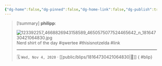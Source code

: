 ```yaml
---
{"dg-home":false,"dg-pinned":false,"dg-home-link":false,"dg-publish":true,"type":"blip","disabled rules":["yaml-title","yaml-title-alias","file-name-heading"],"title":"philipp on instagram @ 2020-11-04","created-date":"2020-11-04T07:44:00","updated-date":"2025-05-02T17:43:08","dg-path":"blips/18164730421064830.md","permalink":"/blips/18164730421064830/","dgPassFrontmatter":true}
---
```


> [!summary] **philipp**:
>
> ![123392257_4668826943158589_4650575077524465642_n_18164730421064830.jpg](/img/user/attachments/123392257_4668826943158589_4650575077524465642_n_18164730421064830.jpg)
> Nerd shirt of the day #qwertee #thisisnotzelda #link
> - - -
>
> 🗓️ `Wed, Nov 4, 2020` · [[public/blips/18164730421064830\|🔗]]
{ #blip}

